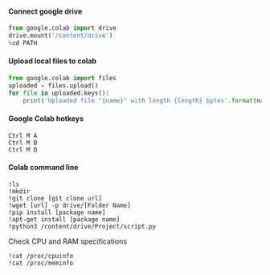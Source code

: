 
#### Connect google drive
```python
from google.colab import drive
drive.mount('/content/drive')
%cd PATH
```

#### Upload local files to colab
```python
from google.colab import files
uploaded = files.upload()
for file in uploaded.keys():
    print('Uploaded file "{name}" with length {length} bytes'.format(name=file, length=len(uploaded[file])))
```

#### Google Colab hotkeys
```
Ctrl M A
Ctrl M B
Ctrl M D
```

#### Colab command line
```commandline
!ls
!mkdir 
!git clone [git clone url]
!wget [url] -p drive/[Folder Name]
!pip install [package name]
!apt-get install [package name]
!python3 /content/drive/Project/script.py
```
Check CPU and RAM specifications
```commandline
!cat /proc/cpuinfo
!cat /proc/meminfo
```

